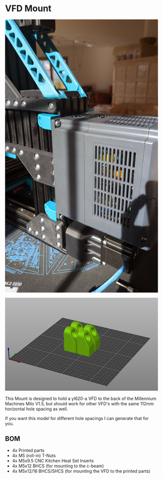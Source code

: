 # VFD Mount

![](overview.jpg)

![](slicing.png)

This Mount is designed to hold a yl620-a VFD to the back of the Millennium Machines Milo V1.5, but should work for other VFD's with the same 112mm horizontal hole spacing as well.

If you want this model for different hole spacings I can generate that for you.

## BOM

* 4x Printed parts
* 4x M5 (roll-in) T-Nuts
* 4x M5x9.5 CNC Kitchen Heat Set Inserts
* 4x M5x12 BHCS (for mounting to the c-beam)
* 4x M5x12/16 BHCS/SHCS (for mounting the VFD to the printed parts)

